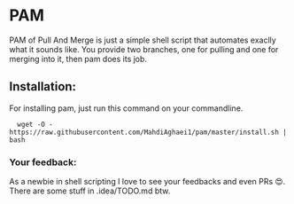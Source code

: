 # PAM

PAM of Pull And Merge is just a simple shell script that automates exaclly what it sounds like. You provide two branches, one for pulling and one for merging into it, then pam does its job.

## Installation:

For installing pam, just run this command on your commandline.

```shell
  wget -O - https://raw.githubusercontent.com/MahdiAghaei1/pam/master/install.sh | bash
```

### Your feedback:

As a newbie in shell scripting I love to see your feedbacks and even PRs :heart_eyes:. There are some stuff in .idea/TODO.md btw.
